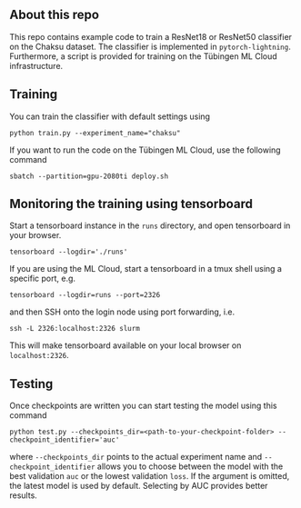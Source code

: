 ## About this repo

This repo contains example code to train a ResNet18 or ResNet50 classifier on the Chaksu dataset. The classifier is implemented in `pytorch-lightning`. Furthermore, a script is provided for training on the Tübingen ML Cloud infrastructure. 

## Training 

You can train the classifier with default settings using 

````
python train.py --experiment_name="chaksu" 
````

If you want to run the code on the Tübingen ML Cloud, use the following command 

````
sbatch --partition=gpu-2080ti deploy.sh
````

## Monitoring the training using tensorboard

Start a tensorboard instance in the `runs` directory, and open tensorboard in your browser. 

````
tensorboard --logdir='./runs'
````

If you are using the ML Cloud, start a tensorboard in a tmux shell using a specific port, e.g. 

````
tensorboard --logdir=runs --port=2326
````

and then SSH onto the login node using port forwarding, i.e. 
````
ssh -L 2326:localhost:2326 slurm
````

This will make tensorboard available on your local browser on `localhost:2326`. 

## Testing 

Once checkpoints are written you can start testing the model using this command 

````
python test.py --checkpoints_dir=<path-to-your-checkpoint-folder> --checkpoint_identifier='auc'
````

where `--checkpoints_dir` points to the actual experiment name and `--checkpoint_identifier` allows you to choose between the model with the best validation `auc` or the lowest validation `loss`. If the argument is omitted, the latest model is used by default. Selecting by AUC provides better results. 

